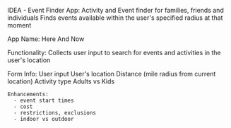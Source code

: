 IDEA - Event Finder App: 
  Activity and Event finder for families, friends and individuals
  Finds events available within the user's specified radius at that moment 
  
App Name: 
  Here And Now
  
Functionality:
  Collects user input to search for events and activities in the user's location
  
Form Info: 
  User input
  User's location
  Distance (mile radius from current location)
  Activity type
    Adults vs Kids
    
    Enhancements:
      - event start times
      - cost 
      - restrictions, exclusions
      - indoor vs outdoor
  
